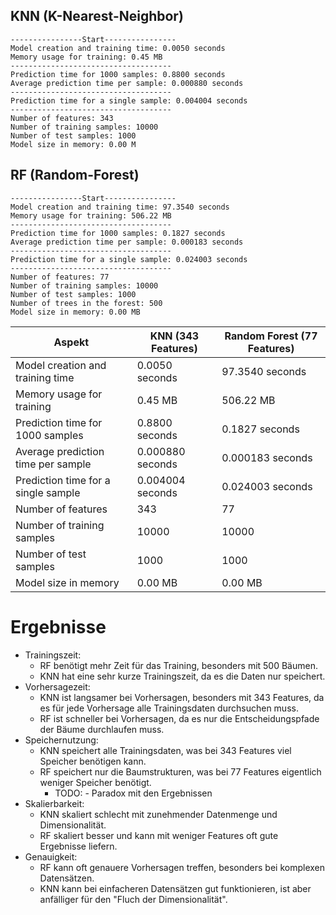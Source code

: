 ## KNN (K-Nearest-Neighbor)
```
----------------Start----------------
Model creation and training time: 0.0050 seconds
Memory usage for training: 0.45 MB
------------------------------------
Prediction time for 1000 samples: 0.8800 seconds
Average prediction time per sample: 0.000880 seconds
------------------------------------
Prediction time for a single sample: 0.004004 seconds
------------------------------------
Number of features: 343
Number of training samples: 10000
Number of test samples: 1000
Model size in memory: 0.00 M
```

## RF (Random-Forest)
```
----------------Start----------------
Model creation and training time: 97.3540 seconds
Memory usage for training: 506.22 MB
------------------------------------
Prediction time for 1000 samples: 0.1827 seconds
Average prediction time per sample: 0.000183 seconds
------------------------------------
Prediction time for a single sample: 0.024003 seconds
------------------------------------
Number of features: 77
Number of training samples: 10000
Number of test samples: 1000
Number of trees in the forest: 500
Model size in memory: 0.00 MB
```

| Aspekt                                  | KNN (343 Features)   | Random Forest (77 Features) |
|-----------------------------------------|----------------------|-----------------------------|
| Model creation and training time        | 0.0050 seconds       | 97.3540 seconds             |
| Memory usage for training               | 0.45 MB              | 506.22 MB                   |
| Prediction time for 1000 samples        | 0.8800 seconds       | 0.1827 seconds              |
| Average prediction time per sample      | 0.000880 seconds     | 0.000183 seconds            |
| Prediction time for a single sample     | 0.004004 seconds     | 0.024003 seconds            |
| Number of features                      | 343                  | 77                          |
| Number of training samples              | 10000                | 10000                       |
| Number of test samples                  | 1000                 | 1000                        |
| Model size in memory                    | 0.00 MB              | 0.00 MB                     |

# Ergebnisse
- Trainingszeit:
    - RF benötigt mehr Zeit für das Training, besonders mit 500 Bäumen.
    - KNN hat eine sehr kurze Trainingszeit, da es die Daten nur speichert.
- Vorhersagezeit:
    - KNN ist langsamer bei Vorhersagen, besonders mit 343 Features, da es für jede Vorhersage alle Trainingsdaten durchsuchen muss.
    - RF ist schneller bei Vorhersagen, da es nur die Entscheidungspfade der Bäume durchlaufen muss.
- Speichernutzung:
    - KNN speichert alle Trainingsdaten, was bei 343 Features viel Speicher benötigen kann.
    - RF speichert nur die Baumstrukturen, was bei 77 Features eigentlich weniger Speicher benötigt.
        - TODO: - Paradox mit den Ergebnissen
- Skalierbarkeit:
    - KNN skaliert schlecht mit zunehmender Datenmenge und Dimensionalität.
    - RF skaliert besser und kann mit weniger Features oft gute Ergebnisse liefern.
- Genauigkeit:
    - RF kann oft genauere Vorhersagen treffen, besonders bei komplexen Datensätzen.
    - KNN kann bei einfacheren Datensätzen gut funktionieren, ist aber anfälliger für den "Fluch der Dimensionalität".